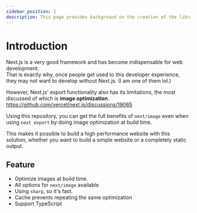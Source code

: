 ```yaml
---
sidebar_position: 1
description: This page provides background on the creation of the library and its features.
---
```


# Introduction

Next.js is a very good framework and has become indispensable for web development.  
That is exactly why, once people get used to this developer experience, they may not want to develop without Next.js.
(I am one of them lol.)

However, Next.js' export functionality also has its limitations, the most discussed of which is **image optimization**.  
https://github.com/vercel/next.js/discussions/19065

Using this repository, you can get the full benefits of `next/image` even when using `next export` by doing image optimization at build time.

This makes it possible to build a high performance website with this solution, whether you want to build a simple website or a completely static output.

## Feature

- Optimize images at build time.
- All options for `next/image` available
- Using `sharp`, so it's fast.
- Cache prevents repeating the same optimization
- Support TypeScript
